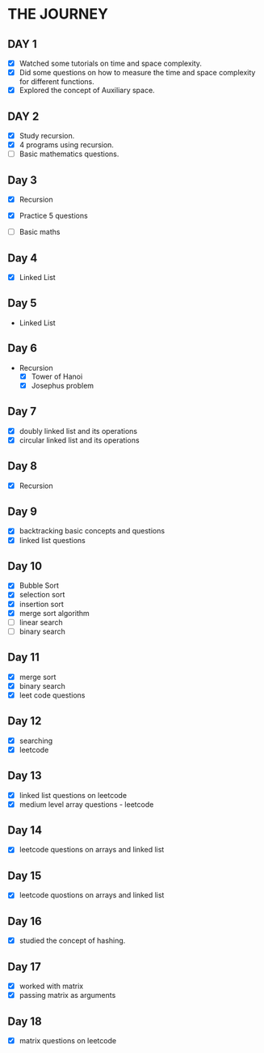 # THE JOURNEY

## DAY 1

- [x] Watched some tutorials on time and space complexity.  
- [x] Did some questions on how to measure the time and space complexity for different functions.  
- [x] Explored the concept of Auxiliary space.

## DAY 2

- [x] Study recursion.
- [x] 4 programs using recursion.
- [ ] Basic mathematics questions.

## Day 3

- [x] Recursion
- [x] Practice 5 questions
- [ ] Basic maths



## Day 4

- [x] Linked List


## Day 5
- Linked List

## Day 6
- Recursion
    - [x] Tower of Hanoi
    - [x] Josephus problem

## Day 7
- [x] doubly linked list and its operations
- [x] circular linked list and its operations

## Day 8
-[x] Recursion

## Day 9
-[x] backtracking basic concepts and questions
-[x] linked list questions

## Day 10
-[x] Bubble Sort
-[x] selection sort
-[x] insertion sort
-[x] merge sort algorithm
-[ ] linear search
-[ ] binary search

## Day 11
-[x] merge sort
-[x] binary search
-[x] leet code questions

## Day 12
-[x] searching 
-[x] leetcode

## Day 13
-[x] linked list questions on leetcode
-[x] medium level array questions - leetcode

## Day 14
-[x] leetcode questions on arrays and linked list

## Day 15
-[x] leetcode quostions on arrays and linked list

## Day 16
-[x] studied the concept of hashing.

## Day 17
-[x] worked with matrix
-[x] passing matrix as arguments 

## Day 18
-[x] matrix questions on leetcode